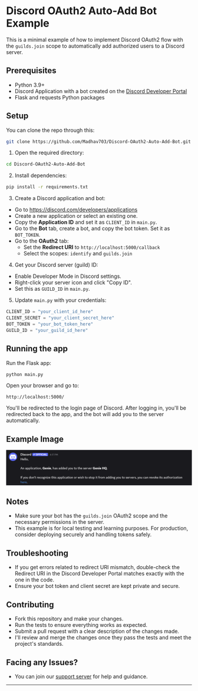 # Discord OAuth2 Auto-Add Bot Example

This is a minimal example of how to implement Discord OAuth2 flow with the `guilds.join` scope to automatically add authorized users to a Discord server.

## Prerequisites

- Python 3.9+
- Discord Application with a bot created on the [Discord Developer Portal](https://discord.com/developers/applications)
- Flask and requests Python packages

## Setup

You can clone the repo through this: 

```bash
git clone https://github.com/Madhav703/Discord-OAuth2-Auto-Add-Bot.git
```

1. Open the required directory:

```bash
cd Discord-OAuth2-Auto-Add-Bot
```


2. Install dependencies:

```bash
pip install -r requirements.txt
```

3. Create a Discord application and bot:

- Go to https://discord.com/developers/applications
- Create a new application or select an existing one.
- Copy the **Application ID** and set it as `CLIENT_ID` in `main.py`.
- Go to the **Bot** tab, create a bot, and copy the bot token. Set it as `BOT_TOKEN`.
- Go to the **OAuth2** tab:
  - Set the **Redirect URI** to `http://localhost:5000/callback`
  - Select the scopes: `identify` and `guilds.join`

4. Get your Discord server (guild) ID:

- Enable Developer Mode in Discord settings.
- Right-click your server icon and click "Copy ID".
- Set this as `GUILD_ID` in `main.py`.

5. Update `main.py` with your credentials:

```python
CLIENT_ID = "your_client_id_here"
CLIENT_SECRET = "your_client_secret_here"
BOT_TOKEN = "your_bot_token_here"
GUILD_ID = "your_guild_id_here"
```

## Running the app

Run the Flask app:

```bash
python main.py
```

Open your browser and go to:

```
http://localhost:5000/
```

You'll be redirected to the login page of Discord. After logging in, you'll be redirected back to the app, and the bot will add you to the server automatically.

## Example Image

![Example Image](/example.png)

## Notes

- Make sure your bot has the `guilds.join` OAuth2 scope and the necessary permissions in the server.
- This example is for local testing and learning purposes. For production, consider deploying securely and handling tokens safely.

## Troubleshooting

- If you get errors related to redirect URI mismatch, double-check the Redirect URI in the Discord Developer Portal matches exactly with the one in the code.
- Ensure your bot token and client secret are kept private and secure.

## Contributing

- Fork this repository and make your changes.
- Run the tests to ensure everything works as expected.
- Submit a pull request with a clear description of the changes made.
- I'll review and merge the changes once they pass the tests and meet the project's standards.

## Facing any Issues?

- You can join our [support server](https://discord.gg/tCceWJARFq) for help and guidance.



---
